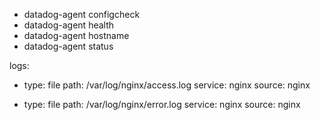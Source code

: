 - datadog-agent configcheck
- datadog-agent health
- datadog-agent hostname 
- datadog-agent status


logs:
  - type: file
    path: /var/log/nginx/access.log
    service: nginx
    source: nginx

  - type: file
    path: /var/log/nginx/error.log
    service: nginx
    source: nginx